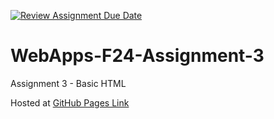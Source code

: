 [![Review Assignment Due Date](https://classroom.github.com/assets/deadline-readme-button-22041afd0340ce965d47ae6ef1cefeee28c7c493a6346c4f15d667ab976d596c.svg)](https://classroom.github.com/a/wPLY8jB2)
# WebApps-F24-Assignment-3
Assignment 3 - Basic HTML

Hosted at [GitHub Pages Link](https://github.com/44-563-WebApps-F24/webapps-f24-assignment3-pages-saivinay2223/settings/pages)


